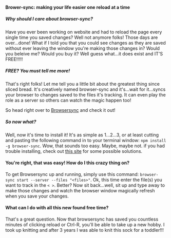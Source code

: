 #### Brower-sync: making your life easier one reload at a time

##### Why should I care about browser-sync?
Have you ever been working on website and had to reload the page every single time you saved changes? Well not anymore folks! Those days are over...done! What if I told you that you could see changes as they are saved without ever leaving the window you're making those changes in? Would you beleive me? Would you buy it? Well guess what...it does exist and IT'S FREE!!!!!

##### FREE? You must tell me more!
That's right folks! Let me tell you a little bit about the greatest thing since sliced bread. It's creatively named browser-sync and it's...wait for it...syncs your browser to changes saved to the files it's tracking. It can even play the role as a server so others can watch the magic happen too!

So head right over to [Browsersync](http://www.browsersync.io/) and check it out!

##### So now what?
Well, now it's time to install it!
It's as simple as 1...2...3, or at least cutting and pasting the following command in to your terminal window: `npm install -g browser-sync`. Wow, that sounds too easy. Maybe, maybe not. if you had trouble installing, check out [this site](https://docs.npmjs.com/getting-started/fixing-npm-permissions) for some possible solutions. 

#### You're right, that was easy! How do I this crazy thing on?
To get Browsersync up and running, simply use this command: `browser-sync start --server --files "<files>"`. Ok, this time enter the file(s) you want to track in the `< >`. Better? Now sit back...well, sit up and type away to make those changes and watch the browser window magically refresh when you save your changes.

#### What can I do with all this new found free time?
That's a great question. Now that browsersync has saved you countless minutes of clicking reload or Ctrl-R, you'll be able to take up a new hobby. I took up knitting and after 3 years I was able to knit this sock for a toddler!!!



